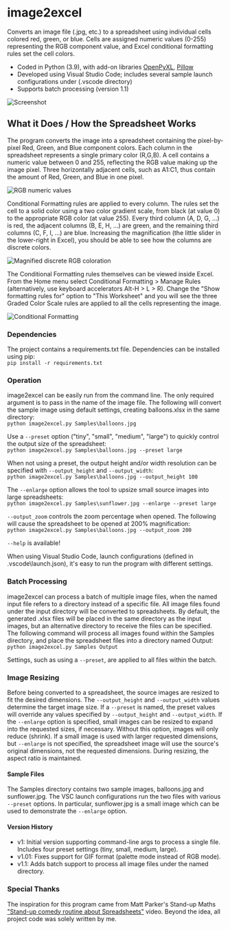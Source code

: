 # image2excel
Converts an image file (.jpg, etc.) to a spreadsheet using individual cells colored red, green, or blue.  Cells are assigned numeric values (0-255) representing the RGB component value, and Excel conditional formatting rules set the cell colors.

- Coded in Python (3.9), with add-on libraries [OpenPyXL](https://openpyxl.readthedocs.io/), [Pillow](https://python-pillow.org/)
- Developed using Visual Studio Code; includes several sample launch configurations under (.vscode directory)
- Supports batch processing (version 1.1)

![Screenshot](https://user-images.githubusercontent.com/76141087/105903846-64a01500-5fee-11eb-90f9-b4a6bf79ef8e.png)

## What it Does / How the Spreadsheet Works
The program converts the image into a spreadsheet containing the pixel-by-pixel Red, Green, and Blue component colors.  Each column in the spreadsheet represents a single primary color (R,G,B).  A cell contains a numeric value between 0 and 255, reflecting the RGB value making up the image pixel.  Three horizontally adjacent cells, such as A1:C1, thus contain the amount of Red, Green, and Blue in one pixel.

![RGB numeric values](https://user-images.githubusercontent.com/76141087/105903481-ecd1ea80-5fed-11eb-98a0-4e3e7fd12cd6.png)

Conditional Formatting rules are applied to every column.  The rules set the cell to a solid color using a two color gradient scale, from black (at value 0) to the appropriate RGB color (at value 255).  Every third column (A, D, G, ...) is red, the adjacent columns (B, E, H, ...) are green, and the remaining third columns (C, F, I, ...) are blue.  Increasing the magnification (the little slider in the lower-right in Excel), you should be able to see how the columns are discrete colors.

![Magnified discrete RGB coloration](https://user-images.githubusercontent.com/76141087/105902200-4fc28200-5fec-11eb-9a9b-306f5f319f1b.png)

The Conditional Formatting rules themselves can be viewed inside Excel.  From the Home menu select Conditional Formatting > Manage Rules (alternatively, use keyboard accelerators Alt-H > L > R).  Change the "Show formatting rules for" option to "This Worksheet" and you will see the three Graded Color Scale rules are applied to all the cells representing the image.

![Conditional Formatting](https://user-images.githubusercontent.com/76141087/105902205-50f3af00-5fec-11eb-9d54-a883672bb5b2.png)

### Dependencies
The project contains a requirements.txt file.  Dependencies can be installed using pip: <br/>
`pip install -r requirements.txt`

### Operation
image2excel can be easily run from the command line.  The only required argument is to pass in the name of the image file.  The following will convert the sample image using default settings, creating balloons.xlsx in the same directory: <br/>
`python image2excel.py Samples\balloons.jpg`

Use a `--preset` option ("tiny", "small", "medium", "large") to quickly control the output size of the spreadsheet: <br/>
`python image2excel.py Samples\balloons.jpg --preset large`

When not using a preset, the output height and/or width resolution can be specified with `--output_height` and `--output_width`: <br/>
`python image2excel.py Samples\balloons.jpg --output_height 100`

The `--enlarge` option allows the tool to upsize small source images into large spreadsheets: <br/>
`python image2excel.py Samples\sunflower.jpg --enlarge --preset large`

`--output_zoom` controls the zoom percentage when opened.  The following will cause the spreadsheet to be opened at 200% magnification: <br/>
`python image2excel.py Samples\balloons.jpg --output_zoom 200`

`--help` is available!

When using Visual Studio Code, launch configurations (defined in .vscode\launch.json), it's easy to run the program with different settings.

### Batch Processing
image2excel can process a batch of multiple image files, when the named input file refers to a directory instead of a specific file.  All image files found under the input directory will be converted to spreadsheets.  By default, the generated .xlsx files will be placed in the same directory as the input images, but an alternative directory to receive the files can be specified.  The following command will process all images found within the Samples directory, and place the spreadsheet files into a directory named Output: <br />
`python image2excel.py Samples Output`

Settings, such as using a `--preset`, are applied to all files within the batch.

### Image Resizing
Before being converted to a spreadsheet, the source images are resized to fit the desired dimensions.  The `--output_height` and `--output_width` values determine the target image size.  If a `--preset` is named, the preset values will override any values specified by `--output_height` and `--output_width`.
If the `--enlarge` option is specified, small images can be resized to expand into the requested sizes, if necessary.  Without this option, images will only reduce (shrink).  If a small image is used with larger requested dimensions, but `--enlarge` is not specified, the spreadsheet image will use the source's original dimensions, not the requested dimensions.
During resizing, the aspect ratio is maintained.


#### Sample Files
The Samples directory contains two sample images, balloons.jpg and sunflower.jpg.  The VSC launch configurations run the two files with various `--preset` options.  In particular, sunflower.jpg is a small image which can be used to demonstrate the `--enlarge` option.


#### Version History
- v1: Initial version supporting command-line args to process a single file.  Includes four preset settings (tiny, small, medium, large).
- v1.01: Fixes support for GIF format (palette mode instead of RGB mode).
- v1.1: Adds batch support to process all image files under the named directory.

### Special Thanks
The inspiration for this program came from Matt Parker's Stand-up Maths ["Stand-up comedy routine about Spreadsheets"](https://youtu.be/UBX2QQHlQ_I) video.  Beyond the idea, all project code was solely written by me.
